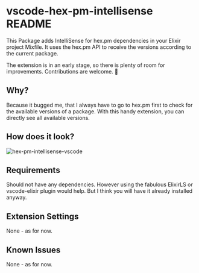# vscode-hex-pm-intellisense README

This Package adds IntelliSense for hex.pm dependencies in your Elixir project Mixfile. It uses the hex.pm API to receive the versions according to the current package.

The extension is in an early stage, so there is plenty of room for improvements. Contributions are welcome. 🙂

## Why?

Because it bugged me, that I always have to go to hex.pm first to check for the available versions of a package. With this handy extension, you can directly see all available versions.

## How does it look?

![hex-pm-intellisense-vscode](https://f.v1.n0.cdn.getcloudapp.com/items/1Z0i1w23103Z3n1y0u0I/vscode-hex-pm-intellisense.gif)

## Requirements

Should not have any dependencies. However using the fabulous ElixirLS or vscode-elixir plugin would help. But I think you will have it already installed anyway.

## Extension Settings

None - as for now.

## Known Issues

None - as for now.

